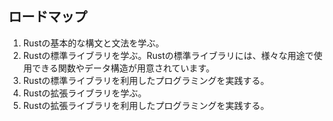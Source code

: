 ## ロードマップ
1. Rustの基本的な構文と文法を学ぶ。
2. Rustの標準ライブラリを学ぶ。Rustの標準ライブラリには、様々な用途で使用できる関数やデータ構造が用意されています。
3. Rustの標準ライブラリを利用したプログラミングを実践する。
4. Rustの拡張ライブラリを学ぶ。
5. Rustの拡張ライブラリを利用したプログラミングを実践する。
